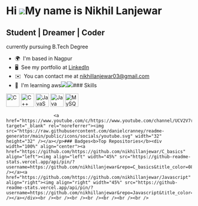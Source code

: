 Hi ![](https://user-images.githubusercontent.com/18350557/176309783-0785949b-9127-417c-8b55-ab5a4333674e.gif)My name is Nikhil Lanjewar
=======================================================================================================================================

Student | Dreamer | Coder
-------------------------

currently pursuing B.Tech Degree

*   🌍  I'm based in Nagpur
*   🖥️  See my portfolio at [LinkedIn](http://www.linkedin.com/in/nikhil-lanjewar-3b4a75205/)
*   ✉️  You can contact me at [nikhillanjewar03@gmail.com](mailto:nikhillanjewar03@gmail.com)
*   🧠  I'm learning aws<a href="https://www.github.com/https://github.com/nikhillanjewar" target="_blank" rel="noreferrer"><img
                  src="https://img.shields.io/github/followers/https://github.com/nikhillanjewar?logo=github&style=for-the-badge&color=0891b2&labelColor=1c1917" /></a><a href="https://www.twitter.com/https://twitter.com/H2rBlood" target="_blank" rel="noreferrer"><img
                  src="https://img.shields.io/twitter/follow/https://twitter.com/H2rBlood?logo=twitter&style=for-the-badge&color=0891b2&labelColor=1c1917"
                /></a>### Skills 
<p align="left">
<a href="https://docs.microsoft.com/en-us/cpp/?view=msvc-170" target="_blank" rel="noreferrer"><img src="https://raw.githubusercontent.com/danielcranney/readme-generator/main/public/icons/skills/c-colored.svg" width="36" height="36" alt="C" /></a>
<a href="https://docs.microsoft.com/en-us/cpp/?view=msvc-170" target="_blank" rel="noreferrer"><img src="https://raw.githubusercontent.com/danielcranney/readme-generator/main/public/icons/skills/cplusplus-colored.svg" width="36" height="36" alt="C++" /></a>
<a href="https://developer.mozilla.org/en-US/docs/Web/JavaScript" target="_blank" rel="noreferrer"><img src="https://raw.githubusercontent.com/danielcranney/readme-generator/main/public/icons/skills/javascript-colored.svg" width="36" height="36" alt="JavaScript" /></a>
<a href="https://www.oracle.com/java/" target="_blank" rel="noreferrer"><img src="https://raw.githubusercontent.com/danielcranney/readme-generator/main/public/icons/skills/java-colored.svg" width="36" height="36" alt="Java" /></a>
<a href="https://www.mysql.com/" target="_blank" rel="noreferrer"><img src="https://raw.githubusercontent.com/danielcranney/readme-generator/main/public/icons/skills/mysql-colored.svg" width="36" height="36" alt="MySQL" /></a>
</p>
                    
                 
                      <a href="https://www.youtube.com/c/https://www.youtube.com/channel/UCV2V7rfiuz8MReVv2Por0Gw" target="_blank" rel="noreferrer"><img src="https://raw.githubusercontent.com/danielcranney/readme-generator/main/public/icons/socials/youtube.svg" width="32" height="32" /></a></p>### Badges<b>Top Repositories</b><div width="100%" align="center"><a href="https://github.com/https://github.com/nikhillanjewar/C_basics" align="left"><img align="left" width="45%" src="https://github-readme-stats.vercel.app/api/pin/?username=https://github.com/nikhillanjewar&repo=C_basics&title_color=0891b2&text_color=ffffff&icon_color=0891b2&bg_color=1c1917&hide_border=true&locale=en" /></a><a href="https://github.com/https://github.com/nikhillanjewar/Javascript" align="right"><img align="right" width="45%" src="https://github-readme-stats.vercel.app/api/pin/?username=https://github.com/nikhillanjewar&repo=Javascript&title_color=0891b2&text_color=ffffff&icon_color=0891b2&bg_color=1c1917&hide_border=true&locale=en" /></a></div><br /><br /><br /><br /><br /><br /><br />
